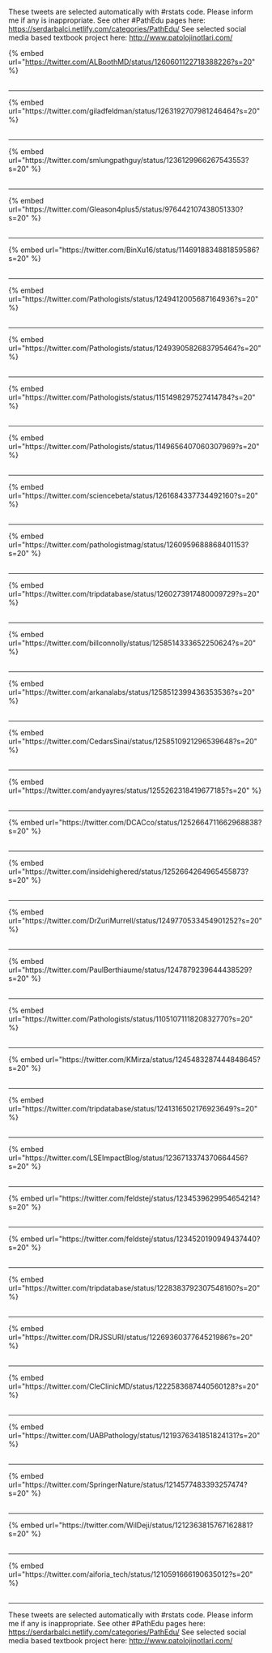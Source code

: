 

These tweets are selected automatically with #rstats code. Please inform me if any is inappropriate.
See other #PathEdu pages here: https://serdarbalci.netlify.com/categories/PathEdu/ 
See selected social media based textbook project here: http://www.patolojinotlari.com/

{% embed url="https://twitter.com/ALBoothMD/status/1260601122718388226?s=20" %}<br>
<br>
<hr>
{% embed url="https://twitter.com/giladfeldman/status/1263192707981246464?s=20" %}<br>
<br>
<hr>
{% embed url="https://twitter.com/smlungpathguy/status/1236129966267543553?s=20" %}<br>
<br>
<hr>
{% embed url="https://twitter.com/Gleason4plus5/status/976442107438051330?s=20" %}<br>
<br>
<hr>
{% embed url="https://twitter.com/BinXu16/status/1146918834881859586?s=20" %}<br>
<br>
<hr>
{% embed url="https://twitter.com/Pathologists/status/1249412005687164936?s=20" %}<br>
<br>
<hr>
{% embed url="https://twitter.com/Pathologists/status/1249390582683795464?s=20" %}<br>
<br>
<hr>
{% embed url="https://twitter.com/Pathologists/status/1151498297527414784?s=20" %}<br>
<br>
<hr>
{% embed url="https://twitter.com/Pathologists/status/1149656407060307969?s=20" %}<br>
<br>
<hr>
{% embed url="https://twitter.com/sciencebeta/status/1261684337734492160?s=20" %}<br>
<br>
<hr>
{% embed url="https://twitter.com/pathologistmag/status/1260959688868401153?s=20" %}<br>
<br>
<hr>
{% embed url="https://twitter.com/tripdatabase/status/1260273917480009729?s=20" %}<br>
<br>
<hr>
{% embed url="https://twitter.com/billconnolly/status/1258514333652250624?s=20" %}<br>
<br>
<hr>
{% embed url="https://twitter.com/arkanalabs/status/1258512399436353536?s=20" %}<br>
<br>
<hr>
{% embed url="https://twitter.com/CedarsSinai/status/1258510921296539648?s=20" %}<br>
<br>
<hr>
{% embed url="https://twitter.com/andyayres/status/1255262318419677185?s=20" %}<br>
<br>
<hr>
{% embed url="https://twitter.com/DCACco/status/1252664711662968838?s=20" %}<br>
<br>
<hr>
{% embed url="https://twitter.com/insidehighered/status/1252664264965455873?s=20" %}<br>
<br>
<hr>
{% embed url="https://twitter.com/DrZuriMurrell/status/1249770533454901252?s=20" %}<br>
<br>
<hr>
{% embed url="https://twitter.com/PaulBerthiaume/status/1247879239644438529?s=20" %}<br>
<br>
<hr>
{% embed url="https://twitter.com/Pathologists/status/1105107111820832770?s=20" %}<br>
<br>
<hr>
{% embed url="https://twitter.com/KMirza/status/1245483287444848645?s=20" %}<br>
<br>
<hr>
{% embed url="https://twitter.com/tripdatabase/status/1241316502176923649?s=20" %}<br>
<br>
<hr>
{% embed url="https://twitter.com/LSEImpactBlog/status/1236713374370664456?s=20" %}<br>
<br>
<hr>
{% embed url="https://twitter.com/feldstej/status/1234539629954654214?s=20" %}<br>
<br>
<hr>
{% embed url="https://twitter.com/feldstej/status/1234520190949437440?s=20" %}<br>
<br>
<hr>
{% embed url="https://twitter.com/tripdatabase/status/1228383792307548160?s=20" %}<br>
<br>
<hr>
{% embed url="https://twitter.com/DRJSSURI/status/1226936037764521986?s=20" %}<br>
<br>
<hr>
{% embed url="https://twitter.com/CleClinicMD/status/1222583687440560128?s=20" %}<br>
<br>
<hr>
{% embed url="https://twitter.com/UABPathology/status/1219376341851824131?s=20" %}<br>
<br>
<hr>
{% embed url="https://twitter.com/SpringerNature/status/1214577483393257474?s=20" %}<br>
<br>
<hr>
{% embed url="https://twitter.com/WilDeji/status/1212363815767162881?s=20" %}<br>
<br>
<hr>
{% embed url="https://twitter.com/aiforia_tech/status/1210591666190635012?s=20" %}<br>
<br>
<hr>


These tweets are selected automatically with #rstats code. Please inform me if any is inappropriate.
See other #PathEdu pages here: https://serdarbalci.netlify.com/categories/PathEdu/ 
See selected social media based textbook project here: http://www.patolojinotlari.com/
